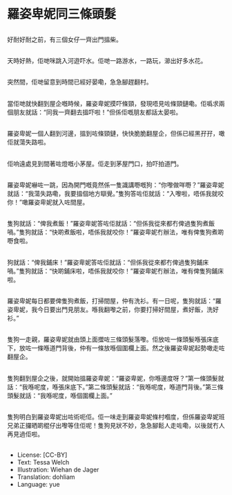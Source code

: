 # 羅姿卑妮同三條頭髮

##
好耐好耐之前，有三個女仔一齊出門搵柴。

##
天時好熱，佢哋咪跳入河遊吓水。佢哋一路游水，一路玩，瀄出好多水花。

##
突然間，佢哋留意到時間已經好晏嘞，急急腳趕翻村。

##
當佢哋就快翻到屋企嘅時候，羅姿卑妮摸吓條頸，發現唔見咗條頸鏈嘞。佢噅求兩個朋友就話：“同我一齊翻去搵吓啦！”但係佢嘅朋友都話太晏啦。

##
羅姿卑妮一個人翻到河邊，搵到咗條頸鏈，快快脆脆翻屋企，但係已經黑孖孖，噉佢就蕩失路啦。

##
佢响遠處見到間著咗燈嘅小茅屋。佢走到茅屋門口，拍吓拍道門。

##
羅姿卑妮嚇咗一跳，因為開門嘅竟然係一隻識講嘢嘅狗：“你嚟做咩嘢？”羅姿卑妮就話：“我蕩失路嘞，我要搵個地方瞓覺。”隻狗答咗佢就話：“入嚟啦，唔係我就咬你！”噉羅姿卑妮就入咗間屋。

##
隻狗就話：“俾我煮飯！”羅姿卑妮答咗佢就話：“但係我從來都冇俾過隻狗煮飯喎。”隻狗就話：“快啲煮飯啦，唔係我就咬你！”羅姿卑妮冇辦法，唯有俾隻狗煮啲嘢食啦。

##
狗就話：“俾我鋪床！”羅姿卑妮答咗佢就話：“但係我從來都冇俾過隻狗鋪床喎。”隻狗就話：“快啲鋪床啦，唔係我就咬你！”羅姿卑妮冇辦法，唯有俾隻狗鋪床啦。

##
羅姿卑妮每日都要俾隻狗煮飯，打掃間屋，仲有洗衫。有一日呢，隻狗就話：“羅姿卑妮，我今日要出門見朋友。喺我翻嚟之前，你要打掃好間屋，煮好飯，洗好衫。”

##
隻狗一走親，羅姿卑妮就由頭上面擝咗三條頭髮落嚟。佢放咗一條頭髮喺張床底下，放咗一條喺道門背後，仲有一條放喺個圍欄上面。然之後羅姿卑妮起勢噉走咗翻屋企。

##
隻狗翻到屋企之後，就開始搵羅姿卑妮：“羅姿卑妮，你喺邊度呀？”第一條頭髮就話：“我喺呢度，喺張床底下。”第二條頭髮就話：“我喺呢度，喺道門背後。”第三條頭髮就話：“我喺呢度，喺個圍欄上面。”

##
隻狗明白到羅姿卑妮出咗術呃佢。佢一味走到羅姿卑妮條村嗰度，但係羅姿卑妮班兄弟正攞晒啲棍仔出嚟等住佢呢！隻狗見狀不妙，急急腳鬆人走咗嘞，以後就冇人再見過佢啦。

##
* License: [CC-BY]
* Text: Tessa Welch
* Illustration: Wiehan de Jager
* Translation: dohliam
* Language: yue
